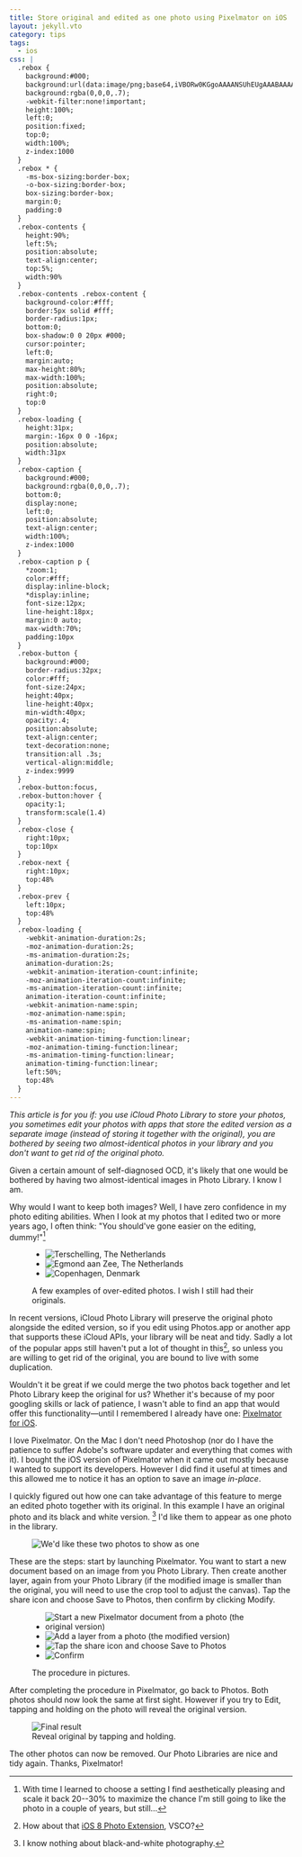 ```yaml
---
title: Store original and edited as one photo using Pixelmator on iOS
layout: jekyll.vto
category: tips
tags:
  - ios
css: |
  .rebox {
    background:#000;
    background:url(data:image/png;base64,iVBORw0KGgoAAAANSUhEUgAAABAAAAAQCAYAAAAf8/9hAAAAIElEQVQ4T2NkYGDYDMRkA8ZRAxhGw4BhNAyA+WAYpAMAIFgLQfO9BoEAAAAASUVORK5CYII=);
    background:rgba(0,0,0,.7);
    -webkit-filter:none!important;
    height:100%;
    left:0;
    position:fixed;
    top:0;
    width:100%;
    z-index:1000
  }
  .rebox * {
    -ms-box-sizing:border-box;
    -o-box-sizing:border-box;
    box-sizing:border-box;
    margin:0;
    padding:0
  }
  .rebox-contents {
    height:90%;
    left:5%;
    position:absolute;
    text-align:center;
    top:5%;
    width:90%
  }
  .rebox-contents .rebox-content {
    background-color:#fff;
    border:5px solid #fff;
    border-radius:1px;
    bottom:0;
    box-shadow:0 0 20px #000;
    cursor:pointer;
    left:0;
    margin:auto;
    max-height:80%;
    max-width:100%;
    position:absolute;
    right:0;
    top:0
  }
  .rebox-loading {
    height:31px;
    margin:-16px 0 0 -16px;
    position:absolute;
    width:31px
  }
  .rebox-caption {
    background:#000;
    background:rgba(0,0,0,.7);
    bottom:0;
    display:none;
    left:0;
    position:absolute;
    text-align:center;
    width:100%;
    z-index:1000
  }
  .rebox-caption p {
    *zoom:1;
    color:#fff;
    display:inline-block;
    *display:inline;
    font-size:12px;
    line-height:18px;
    margin:0 auto;
    max-width:70%;
    padding:10px
  }
  .rebox-button {
    background:#000;
    border-radius:32px;
    color:#fff;
    font-size:24px;
    height:40px;
    line-height:40px;
    min-width:40px;
    opacity:.4;
    position:absolute;
    text-align:center;
    text-decoration:none;
    transition:all .3s;
    vertical-align:middle;
    z-index:9999
  }
  .rebox-button:focus,
  .rebox-button:hover {
    opacity:1;
    transform:scale(1.4)
  }
  .rebox-close {
    right:10px;
    top:10px
  }
  .rebox-next {
    right:10px;
    top:48%
  }
  .rebox-prev {
    left:10px;
    top:48%
  }
  .rebox-loading {
    -webkit-animation-duration:2s;
    -moz-animation-duration:2s;
    -ms-animation-duration:2s;
    animation-duration:2s;
    -webkit-animation-iteration-count:infinite;
    -moz-animation-iteration-count:infinite;
    -ms-animation-iteration-count:infinite;
    animation-iteration-count:infinite;
    -webkit-animation-name:spin;
    -moz-animation-name:spin;
    -ms-animation-name:spin;
    animation-name:spin;
    -webkit-animation-timing-function:linear;
    -moz-animation-timing-function:linear;
    -ms-animation-timing-function:linear;
    animation-timing-function:linear;
    left:50%;
    top:48%
  }
---
```


<script type="text/javascript">
!function(a,b){"function"==typeof define&&define.amd?define(function(){return b(a)}):b(a)}(window,function(a){var b=function(){function b(a){return null==a?String(a):W[X.call(a)]||"object"}function c(a){return"function"==b(a)}function d(a){return null!=a&&a==a.window}function e(a){return null!=a&&a.nodeType==a.DOCUMENT_NODE}function f(a){return"object"==b(a)}function g(a){return f(a)&&!d(a)&&Object.getPrototypeOf(a)==Object.prototype}function h(a){var b=!!a&&"length"in a&&a.length,c=z.type(a);return"function"!=c&&!d(a)&&("array"==c||0===b||"number"==typeof b&&b>0&&b-1 in a)}function i(a){return F.call(a,function(a){return null!=a})}function j(a){return a.length>0?z.fn.concat.apply([],a):a}function k(a){return a.replace(/::/g,"/").replace(/([A-Z]+)([A-Z][a-z])/g,"$1_$2").replace(/([a-z\d])([A-Z])/g,"$1_$2").replace(/_/g,"-").toLowerCase()}function l(a){return a in J?J[a]:J[a]=new RegExp("(^|\\s)"+a+"(\\s|$)")}function m(a,b){return"number"!=typeof b||K[k(a)]?b:b+"px"}function n(a){var b,c;return I[a]||(b=H.createElement(a),H.body.appendChild(b),c=getComputedStyle(b,"").getPropertyValue("display"),b.parentNode.removeChild(b),"none"==c&&(c="block"),I[a]=c),I[a]}function o(a){return"children"in a?G.call(a.children):z.map(a.childNodes,function(a){return 1==a.nodeType?a:void 0})}function p(a,b){var c,d=a?a.length:0;for(c=0;d>c;c++)this[c]=a[c];this.length=d,this.selector=b||""}function q(a,b,c){for(y in b)c&&(g(b[y])||_(b[y]))?(g(b[y])&&!g(a[y])&&(a[y]={}),_(b[y])&&!_(a[y])&&(a[y]=[]),q(a[y],b[y],c)):b[y]!==x&&(a[y]=b[y])}function r(a,b){return null==b?z(a):z(a).filter(b)}function s(a,b,d,e){return c(b)?b.call(a,d,e):b}function t(a,b,c){null==c?a.removeAttribute(b):a.setAttribute(b,c)}function u(a,b){var c=a.className||"",d=c&&c.baseVal!==x;return b===x?d?c.baseVal:c:void(d?c.baseVal=b:a.className=b)}function v(a){try{return a?"true"==a||("false"==a?!1:"null"==a?null:+a+""==a?+a:/^[\[\{]/.test(a)?z.parseJSON(a):a):a}catch(b){return a}}function w(a,b){b(a);for(var c=0,d=a.childNodes.length;d>c;c++)w(a.childNodes[c],b)}var x,y,z,A,B,C,D=[],E=D.concat,F=D.filter,G=D.slice,H=a.document,I={},J={},K={"column-count":1,columns:1,"font-weight":1,"line-height":1,opacity:1,"z-index":1,zoom:1},L=/^\s*<(\w+|!)[^>]*>/,M=/^<(\w+)\s*\/?>(?:<\/\1>|)$/,N=/<(?!area|br|col|embed|hr|img|input|link|meta|param)(([\w:]+)[^>]*)\/>/gi,O=/^(?:body|html)$/i,P=/([A-Z])/g,Q=["val","css","html","text","data","width","height","offset"],R=["after","prepend","before","append"],S=H.createElement("table"),T=H.createElement("tr"),U={tr:H.createElement("tbody"),tbody:S,thead:S,tfoot:S,td:T,th:T,"*":H.createElement("div")},V=/^[\w-]*$/,W={},X=W.toString,Y={},Z=H.createElement("div"),$={tabindex:"tabIndex",readonly:"readOnly","for":"htmlFor","class":"className",maxlength:"maxLength",cellspacing:"cellSpacing",cellpadding:"cellPadding",rowspan:"rowSpan",colspan:"colSpan",usemap:"useMap",frameborder:"frameBorder",contenteditable:"contentEditable"},_=Array.isArray||function(a){return a instanceof Array};return Y.matches=function(a,b){if(!b||!a||1!==a.nodeType)return!1;var c=a.matches||a.webkitMatchesSelector||a.mozMatchesSelector||a.oMatchesSelector||a.matchesSelector;if(c)return c.call(a,b);var d,e=a.parentNode,f=!e;return f&&(e=Z).appendChild(a),d=~Y.qsa(e,b).indexOf(a),f&&Z.removeChild(a),d},B=function(a){return a.replace(/-+(.)?/g,function(a,b){return b?b.toUpperCase():""})},C=function(a){return F.call(a,function(b,c){return a.indexOf(b)==c})},Y.fragment=function(a,b,c){var d,e,f;return M.test(a)&&(d=z(H.createElement(RegExp.$1))),d||(a.replace&&(a=a.replace(N,"<$1></$2>")),b===x&&(b=L.test(a)&&RegExp.$1),b in U||(b="*"),f=U[b],f.innerHTML=""+a,d=z.each(G.call(f.childNodes),function(){f.removeChild(this)})),g(c)&&(e=z(d),z.each(c,function(a,b){Q.indexOf(a)>-1?e[a](b):e.attr(a,b)})),d},Y.Z=function(a,b){return new p(a,b)},Y.isZ=function(a){return a instanceof Y.Z},Y.init=function(a,b){var d;if(!a)return Y.Z();if("string"==typeof a)if(a=a.trim(),"<"==a[0]&&L.test(a))d=Y.fragment(a,RegExp.$1,b),a=null;else{if(b!==x)return z(b).find(a);d=Y.qsa(H,a)}else{if(c(a))return z(H).ready(a);if(Y.isZ(a))return a;if(_(a))d=i(a);else if(f(a))d=[a],a=null;else if(L.test(a))d=Y.fragment(a.trim(),RegExp.$1,b),a=null;else{if(b!==x)return z(b).find(a);d=Y.qsa(H,a)}}return Y.Z(d,a)},z=function(a,b){return Y.init(a,b)},z.extend=function(a){var b,c=G.call(arguments,1);return"boolean"==typeof a&&(b=a,a=c.shift()),c.forEach(function(c){q(a,c,b)}),a},Y.qsa=function(a,b){var c,d="#"==b[0],e=!d&&"."==b[0],f=d||e?b.slice(1):b,g=V.test(f);return a.getElementById&&g&&d?(c=a.getElementById(f))?[c]:[]:1!==a.nodeType&&9!==a.nodeType&&11!==a.nodeType?[]:G.call(g&&!d&&a.getElementsByClassName?e?a.getElementsByClassName(f):a.getElementsByTagName(b):a.querySelectorAll(b))},z.contains=H.documentElement.contains?function(a,b){return a!==b&&a.contains(b)}:function(a,b){for(;b&&(b=b.parentNode);)if(b===a)return!0;return!1},z.type=b,z.isFunction=c,z.isWindow=d,z.isArray=_,z.isPlainObject=g,z.isEmptyObject=function(a){var b;for(b in a)return!1;return!0},z.isNumeric=function(a){var b=Number(a),c=typeof a;return null!=a&&"boolean"!=c&&("string"!=c||a.length)&&!isNaN(b)&&isFinite(b)||!1},z.inArray=function(a,b,c){return D.indexOf.call(b,a,c)},z.camelCase=B,z.trim=function(a){return null==a?"":String.prototype.trim.call(a)},z.uuid=0,z.support={},z.expr={},z.noop=function(){},z.map=function(a,b){var c,d,e,f=[];if(h(a))for(d=0;d<a.length;d++)c=b(a[d],d),null!=c&&f.push(c);else for(e in a)c=b(a[e],e),null!=c&&f.push(c);return j(f)},z.each=function(a,b){var c,d;if(h(a)){for(c=0;c<a.length;c++)if(b.call(a[c],c,a[c])===!1)return a}else for(d in a)if(b.call(a[d],d,a[d])===!1)return a;return a},z.grep=function(a,b){return F.call(a,b)},a.JSON&&(z.parseJSON=JSON.parse),z.each("Boolean Number String Function Array Date RegExp Object Error".split(" "),function(a,b){W["[object "+b+"]"]=b.toLowerCase()}),z.fn={constructor:Y.Z,length:0,forEach:D.forEach,reduce:D.reduce,push:D.push,sort:D.sort,splice:D.splice,indexOf:D.indexOf,concat:function(){var a,b,c=[];for(a=0;a<arguments.length;a++)b=arguments[a],c[a]=Y.isZ(b)?b.toArray():b;return E.apply(Y.isZ(this)?this.toArray():this,c)},map:function(a){return z(z.map(this,function(b,c){return a.call(b,c,b)}))},slice:function(){return z(G.apply(this,arguments))},ready:function(b){if("complete"===H.readyState||"loading"!==H.readyState&&!H.documentElement.doScroll)setTimeout(function(){b(z)},0);else{var c=function(){H.removeEventListener("DOMContentLoaded",c,!1),a.removeEventListener("load",c,!1),b(z)};H.addEventListener("DOMContentLoaded",c,!1),a.addEventListener("load",c,!1)}return this},get:function(a){return a===x?G.call(this):this[a>=0?a:a+this.length]},toArray:function(){return this.get()},size:function(){return this.length},remove:function(){return this.each(function(){null!=this.parentNode&&this.parentNode.removeChild(this)})},each:function(a){return D.every.call(this,function(b,c){return a.call(b,c,b)!==!1}),this},filter:function(a){return c(a)?this.not(this.not(a)):z(F.call(this,function(b){return Y.matches(b,a)}))},add:function(a,b){return z(C(this.concat(z(a,b))))},is:function(a){return"string"==typeof a?this.length>0&&Y.matches(this[0],a):a&&this.selector==a.selector},not:function(a){var b=[];if(c(a)&&a.call!==x)this.each(function(c){a.call(this,c)||b.push(this)});else{var d="string"==typeof a?this.filter(a):h(a)&&c(a.item)?G.call(a):z(a);this.forEach(function(a){d.indexOf(a)<0&&b.push(a)})}return z(b)},has:function(a){return this.filter(function(){return f(a)?z.contains(this,a):z(this).find(a).size()})},eq:function(a){return-1===a?this.slice(a):this.slice(a,+a+1)},first:function(){var a=this[0];return a&&!f(a)?a:z(a)},last:function(){var a=this[this.length-1];return a&&!f(a)?a:z(a)},find:function(a){var b,c=this;return b=a?"object"==typeof a?z(a).filter(function(){var a=this;return D.some.call(c,function(b){return z.contains(b,a)})}):1==this.length?z(Y.qsa(this[0],a)):this.map(function(){return Y.qsa(this,a)}):z()},closest:function(a,b){var c=[],d="object"==typeof a&&z(a);return this.each(function(f,g){for(;g&&!(d?d.indexOf(g)>=0:Y.matches(g,a));)g=g!==b&&!e(g)&&g.parentNode;g&&c.indexOf(g)<0&&c.push(g)}),z(c)},parents:function(a){for(var b=[],c=this;c.length>0;)c=z.map(c,function(a){return(a=a.parentNode)&&!e(a)&&b.indexOf(a)<0?(b.push(a),a):void 0});return r(b,a)},parent:function(a){return r(C(this.pluck("parentNode")),a)},children:function(a){return r(this.map(function(){return o(this)}),a)},contents:function(){return this.map(function(){return this.contentDocument||G.call(this.childNodes)})},siblings:function(a){return r(this.map(function(a,b){return F.call(o(b.parentNode),function(a){return a!==b})}),a)},empty:function(){return this.each(function(){this.innerHTML=""})},pluck:function(a){return z.map(this,function(b){return b[a]})},show:function(){return this.each(function(){"none"==this.style.display&&(this.style.display=""),"none"==getComputedStyle(this,"").getPropertyValue("display")&&(this.style.display=n(this.nodeName))})},replaceWith:function(a){return this.before(a).remove()},wrap:function(a){var b=c(a);if(this[0]&&!b)var d=z(a).get(0),e=d.parentNode||this.length>1;return this.each(function(c){z(this).wrapAll(b?a.call(this,c):e?d.cloneNode(!0):d)})},wrapAll:function(a){if(this[0]){z(this[0]).before(a=z(a));for(var b;(b=a.children()).length;)a=b.first();z(a).append(this)}return this},wrapInner:function(a){var b=c(a);return this.each(function(c){var d=z(this),e=d.contents(),f=b?a.call(this,c):a;e.length?e.wrapAll(f):d.append(f)})},unwrap:function(){return this.parent().each(function(){z(this).replaceWith(z(this).children())}),this},clone:function(){return this.map(function(){return this.cloneNode(!0)})},hide:function(){return this.css("display","none")},toggle:function(a){return this.each(function(){var b=z(this);(a===x?"none"==b.css("display"):a)?b.show():b.hide()})},prev:function(a){return z(this.pluck("previousElementSibling")).filter(a||"*")},next:function(a){return z(this.pluck("nextElementSibling")).filter(a||"*")},html:function(a){return 0 in arguments?this.each(function(b){var c=this.innerHTML;z(this).empty().append(s(this,a,b,c))}):0 in this?this[0].innerHTML:null},text:function(a){return 0 in arguments?this.each(function(b){var c=s(this,a,b,this.textContent);this.textContent=null==c?"":""+c}):0 in this?this.pluck("textContent").join(""):null},attr:function(a,b){var c;return"string"!=typeof a||1 in arguments?this.each(function(c){if(1===this.nodeType)if(f(a))for(y in a)t(this,y,a[y]);else t(this,a,s(this,b,c,this.getAttribute(a)))}):0 in this&&1==this[0].nodeType&&null!=(c=this[0].getAttribute(a))?c:x},removeAttr:function(a){return this.each(function(){1===this.nodeType&&a.split(" ").forEach(function(a){t(this,a)},this)})},prop:function(a,b){return a=$[a]||a,"string"!=typeof a||1 in arguments?this.each(function(c){if(f(a))for(y in a)this[$[y]||y]=a[y];else this[a]=s(this,b,c,this[a])}):this[0]&&this[0][a]},removeProp:function(a){return a=$[a]||a,this.each(function(){delete this[a]})},data:function(a,b){var c="data-"+a.replace(P,"-$1").toLowerCase(),d=1 in arguments?this.attr(c,b):this.attr(c);return null!==d?v(d):x},val:function(a){return 0 in arguments?(null==a&&(a=""),this.each(function(b){this.value=s(this,a,b,this.value)})):this[0]&&(this[0].multiple?z(this[0]).find("option").filter(function(){return this.selected}).pluck("value"):this[0].value)},offset:function(b){if(b)return this.each(function(a){var c=z(this),d=s(this,b,a,c.offset()),e=c.offsetParent().offset(),f={top:d.top-e.top,left:d.left-e.left};"static"==c.css("position")&&(f.position="relative"),c.css(f)});if(!this.length)return null;if(H.documentElement!==this[0]&&!z.contains(H.documentElement,this[0]))return{top:0,left:0};var c=this[0].getBoundingClientRect();return{left:c.left+a.pageXOffset,top:c.top+a.pageYOffset,width:Math.round(c.width),height:Math.round(c.height)}},css:function(a,c){if(arguments.length<2){var d=this[0];if("string"==typeof a){if(!d)return;return d.style[B(a)]||getComputedStyle(d,"").getPropertyValue(a)}if(_(a)){if(!d)return;var e={},f=getComputedStyle(d,"");return z.each(a,function(a,b){e[b]=d.style[B(b)]||f.getPropertyValue(b)}),e}}var g="";if("string"==b(a))c||0===c?g=k(a)+":"+m(a,c):this.each(function(){this.style.removeProperty(k(a))});else for(y in a)a[y]||0===a[y]?g+=k(y)+":"+m(y,a[y])+";":this.each(function(){this.style.removeProperty(k(y))});return this.each(function(){this.style.cssText+=";"+g})},index:function(a){return a?this.indexOf(z(a)[0]):this.parent().children().indexOf(this[0])},hasClass:function(a){return a?D.some.call(this,function(a){return this.test(u(a))},l(a)):!1},addClass:function(a){return a?this.each(function(b){if("className"in this){A=[];var c=u(this),d=s(this,a,b,c);d.split(/\s+/g).forEach(function(a){z(this).hasClass(a)||A.push(a)},this),A.length&&u(this,c+(c?" ":"")+A.join(" "))}}):this},removeClass:function(a){return this.each(function(b){if("className"in this){if(a===x)return u(this,"");A=u(this),s(this,a,b,A).split(/\s+/g).forEach(function(a){A=A.replace(l(a)," ")}),u(this,A.trim())}})},toggleClass:function(a,b){return a?this.each(function(c){var d=z(this),e=s(this,a,c,u(this));e.split(/\s+/g).forEach(function(a){(b===x?!d.hasClass(a):b)?d.addClass(a):d.removeClass(a)})}):this},scrollTop:function(a){if(this.length){var b="scrollTop"in this[0];return a===x?b?this[0].scrollTop:this[0].pageYOffset:this.each(b?function(){this.scrollTop=a}:function(){this.scrollTo(this.scrollX,a)})}},scrollLeft:function(a){if(this.length){var b="scrollLeft"in this[0];return a===x?b?this[0].scrollLeft:this[0].pageXOffset:this.each(b?function(){this.scrollLeft=a}:function(){this.scrollTo(a,this.scrollY)})}},position:function(){if(this.length){var a=this[0],b=this.offsetParent(),c=this.offset(),d=O.test(b[0].nodeName)?{top:0,left:0}:b.offset();return c.top-=parseFloat(z(a).css("margin-top"))||0,c.left-=parseFloat(z(a).css("margin-left"))||0,d.top+=parseFloat(z(b[0]).css("border-top-width"))||0,d.left+=parseFloat(z(b[0]).css("border-left-width"))||0,{top:c.top-d.top,left:c.left-d.left}}},offsetParent:function(){return this.map(function(){for(var a=this.offsetParent||H.body;a&&!O.test(a.nodeName)&&"static"==z(a).css("position");)a=a.offsetParent;return a})}},z.fn.detach=z.fn.remove,["width","height"].forEach(function(a){var b=a.replace(/./,function(a){return a[0].toUpperCase()});z.fn[a]=function(c){var f,g=this[0];return c===x?d(g)?g["inner"+b]:e(g)?g.documentElement["scroll"+b]:(f=this.offset())&&f[a]:this.each(function(b){g=z(this),g.css(a,s(this,c,b,g[a]()))})}}),R.forEach(function(c,d){var e=d%2;z.fn[c]=function(){var c,f,g=z.map(arguments,function(a){var d=[];return c=b(a),"array"==c?(a.forEach(function(a){return a.nodeType!==x?d.push(a):z.zepto.isZ(a)?d=d.concat(a.get()):void(d=d.concat(Y.fragment(a)))}),d):"object"==c||null==a?a:Y.fragment(a)}),h=this.length>1;return g.length<1?this:this.each(function(b,c){f=e?c:c.parentNode,c=0==d?c.nextSibling:1==d?c.firstChild:2==d?c:null;var i=z.contains(H.documentElement,f);g.forEach(function(b){if(h)b=b.cloneNode(!0);else if(!f)return z(b).remove();f.insertBefore(b,c),i&&w(b,function(b){if(!(null==b.nodeName||"SCRIPT"!==b.nodeName.toUpperCase()||b.type&&"text/javascript"!==b.type||b.src)){var c=b.ownerDocument?b.ownerDocument.defaultView:a;c.eval.call(c,b.innerHTML)}})})})},z.fn[e?c+"To":"insert"+(d?"Before":"After")]=function(a){return z(a)[c](this),this}}),Y.Z.prototype=p.prototype=z.fn,Y.uniq=C,Y.deserializeValue=v,z.zepto=Y,z}();return a.Zepto=b,void 0===a.$&&(a.$=b),function(b){function c(a){return a._zid||(a._zid=n++)}function d(a,b,d,g){if(b=e(b),b.ns)var h=f(b.ns);return(r[c(a)]||[]).filter(function(a){return a&&(!b.e||a.e==b.e)&&(!b.ns||h.test(a.ns))&&(!d||c(a.fn)===c(d))&&(!g||a.sel==g)})}function e(a){var b=(""+a).split(".");return{e:b[0],ns:b.slice(1).sort().join(" ")}}function f(a){return new RegExp("(?:^| )"+a.replace(" "," .* ?")+"(?: |$)")}function g(a,b){return a.del&&!t&&a.e in u||!!b}function h(a){return v[a]||t&&u[a]||a}function i(a,d,f,i,j,l,n){var o=c(a),p=r[o]||(r[o]=[]);d.split(/\s/).forEach(function(c){if("ready"==c)return b(document).ready(f);var d=e(c);d.fn=f,d.sel=j,d.e in v&&(f=function(a){var c=a.relatedTarget;return!c||c!==this&&!b.contains(this,c)?d.fn.apply(this,arguments):void 0}),d.del=l;var o=l||f;d.proxy=function(b){if(b=k(b),!b.isImmediatePropagationStopped()){b.data=i;var c=o.apply(a,b._args==m?[b]:[b].concat(b._args));return c===!1&&(b.preventDefault(),b.stopPropagation()),c}},d.i=p.length,p.push(d),"addEventListener"in a&&a.addEventListener(h(d.e),d.proxy,g(d,n))})}function j(a,b,e,f,i){var j=c(a);(b||"").split(/\s/).forEach(function(b){d(a,b,e,f).forEach(function(b){delete r[j][b.i],"removeEventListener"in a&&a.removeEventListener(h(b.e),b.proxy,g(b,i))})})}function k(a,c){if(c||!a.isDefaultPrevented){c||(c=a),b.each(z,function(b,d){var e=c[b];a[b]=function(){return this[d]=w,e&&e.apply(c,arguments)},a[d]=x});try{a.timeStamp||(a.timeStamp=Date.now())}catch(d){}(c.defaultPrevented!==m?c.defaultPrevented:"returnValue"in c?c.returnValue===!1:c.getPreventDefault&&c.getPreventDefault())&&(a.isDefaultPrevented=w)}return a}function l(a){var b,c={originalEvent:a};for(b in a)y.test(b)||a[b]===m||(c[b]=a[b]);return k(c,a)}var m,n=1,o=Array.prototype.slice,p=b.isFunction,q=function(a){return"string"==typeof a},r={},s={},t="onfocusin"in a,u={focus:"focusin",blur:"focusout"},v={mouseenter:"mouseover",mouseleave:"mouseout"};s.click=s.mousedown=s.mouseup=s.mousemove="MouseEvents",b.event={add:i,remove:j},b.proxy=function(a,d){var e=2 in arguments&&o.call(arguments,2);if(p(a)){var f=function(){return a.apply(d,e?e.concat(o.call(arguments)):arguments)};return f._zid=c(a),f}if(q(d))return e?(e.unshift(a[d],a),b.proxy.apply(null,e)):b.proxy(a[d],a);throw new TypeError("expected function")},b.fn.bind=function(a,b,c){return this.on(a,b,c)},b.fn.unbind=function(a,b){return this.off(a,b)},b.fn.one=function(a,b,c,d){return this.on(a,b,c,d,1)};var w=function(){return!0},x=function(){return!1},y=/^([A-Z]|returnValue$|layer[XY]$|webkitMovement[XY]$)/,z={preventDefault:"isDefaultPrevented",stopImmediatePropagation:"isImmediatePropagationStopped",stopPropagation:"isPropagationStopped"};b.fn.delegate=function(a,b,c){return this.on(b,a,c)},b.fn.undelegate=function(a,b,c){return this.off(b,a,c)},b.fn.live=function(a,c){return b(document.body).delegate(this.selector,a,c),this},b.fn.die=function(a,c){return b(document.body).undelegate(this.selector,a,c),this},b.fn.on=function(a,c,d,e,f){var g,h,k=this;return a&&!q(a)?(b.each(a,function(a,b){k.on(a,c,d,b,f)}),k):(q(c)||p(e)||e===!1||(e=d,d=c,c=m),(e===m||d===!1)&&(e=d,d=m),e===!1&&(e=x),k.each(function(k,m){f&&(g=function(a){return j(m,a.type,e),e.apply(this,arguments)}),c&&(h=function(a){var d,f=b(a.target).closest(c,m).get(0);return f&&f!==m?(d=b.extend(l(a),{currentTarget:f,liveFired:m}),(g||e).apply(f,[d].concat(o.call(arguments,1)))):void 0}),i(m,a,e,d,c,h||g)}))},b.fn.off=function(a,c,d){var e=this;return a&&!q(a)?(b.each(a,function(a,b){e.off(a,c,b)}),e):(q(c)||p(d)||d===!1||(d=c,c=m),d===!1&&(d=x),e.each(function(){j(this,a,d,c)}))},b.fn.trigger=function(a,c){return a=q(a)||b.isPlainObject(a)?b.Event(a):k(a),a._args=c,this.each(function(){a.type in u&&"function"==typeof this[a.type]?this[a.type]():"dispatchEvent"in this?this.dispatchEvent(a):b(this).triggerHandler(a,c)})},b.fn.triggerHandler=function(a,c){var e,f;return this.each(function(g,h){e=l(q(a)?b.Event(a):a),e._args=c,e.target=h,b.each(d(h,a.type||a),function(a,b){return f=b.proxy(e),e.isImmediatePropagationStopped()?!1:void 0})}),f},"focusin focusout focus blur load resize scroll unload click dblclick mousedown mouseup mousemove mouseover mouseout mouseenter mouseleave change select keydown keypress keyup error".split(" ").forEach(function(a){b.fn[a]=function(b){return 0 in arguments?this.bind(a,b):this.trigger(a)}}),b.Event=function(a,b){q(a)||(b=a,a=b.type);var c=document.createEvent(s[a]||"Events"),d=!0;if(b)for(var e in b)"bubbles"==e?d=!!b[e]:c[e]=b[e];return c.initEvent(a,d,!0),k(c)}}(b),function(a,b){function c(a){return a.replace(/([A-Z])/g,"-$1").toLowerCase()}function d(a){return e?e+a:a.toLowerCase()}var e,f,g,h,i,j,k,l,m,n,o="",p={Webkit:"webkit",Moz:"",O:"o"},q=document.createElement("div"),r=/^((translate|rotate|scale)(X|Y|Z|3d)?|matrix(3d)?|perspective|skew(X|Y)?)$/i,s={};q.style.transform===b&&a.each(p,function(a,c){return q.style[a+"TransitionProperty"]!==b?(o="-"+a.toLowerCase()+"-",e=c,!1):void 0}),f=o+"transform",s[g=o+"transition-property"]=s[h=o+"transition-duration"]=s[j=o+"transition-delay"]=s[i=o+"transition-timing-function"]=s[k=o+"animation-name"]=s[l=o+"animation-duration"]=s[n=o+"animation-delay"]=s[m=o+"animation-timing-function"]="",a.fx={off:e===b&&q.style.transitionProperty===b,speeds:{_default:400,fast:200,slow:600},cssPrefix:o,transitionEnd:d("TransitionEnd"),animationEnd:d("AnimationEnd")},a.fn.animate=function(c,d,e,f,g){return a.isFunction(d)&&(f=d,e=b,d=b),a.isFunction(e)&&(f=e,e=b),a.isPlainObject(d)&&(e=d.easing,f=d.complete,g=d.delay,d=d.duration),d&&(d=("number"==typeof d?d:a.fx.speeds[d]||a.fx.speeds._default)/1e3),g&&(g=parseFloat(g)/1e3),this.anim(c,d,e,f,g)},a.fn.anim=function(d,e,o,p,q){var t,u,v,w={},x="",y=this,z=a.fx.transitionEnd,A=!1;if(e===b&&(e=a.fx.speeds._default/1e3),q===b&&(q=0),a.fx.off&&(e=0),"string"==typeof d)w[k]=d,w[l]=e+"s",w[n]=q+"s",w[m]=o||"linear",z=a.fx.animationEnd;else{u=[];for(t in d)r.test(t)?x+=t+"("+d[t]+") ":(w[t]=d[t],u.push(c(t)));x&&(w[f]=x,u.push(f)),e>0&&"object"==typeof d&&(w[g]=u.join(", "),w[h]=e+"s",w[j]=q+"s",w[i]=o||"linear")}return v=function(b){if("undefined"!=typeof b){if(b.target!==b.currentTarget)return;a(b.target).unbind(z,v)}else a(this).unbind(z,v);A=!0,a(this).css(s),p&&p.call(this)},e>0&&(this.bind(z,v),setTimeout(function(){A||v.call(y)},1e3*(e+q)+25)),this.size()&&this.get(0).clientLeft,this.css(w),0>=e&&setTimeout(function(){y.each(function(){v.call(this)})},0),this},q=null}(b),function(b,c){function d(a,d,e,f,g){"function"!=typeof d||g||(g=d,d=c);var h={opacity:e};return f&&(h.scale=f,a.css(b.fx.cssPrefix+"transform-origin","0 0")),a.animate(h,d,null,g)}function e(a,c,e,f){return d(a,c,0,e,function(){g.call(b(this)),f&&f.call(this)})}var f=(a.document,b.fn.show),g=b.fn.hide,h=b.fn.toggle;b.fn.show=function(a,b){return f.call(this),a===c?a=0:this.css("opacity",0),d(this,a,1,"1,1",b)},b.fn.hide=function(a,b){return a===c?g.call(this):e(this,a,"0,0",b)},b.fn.toggle=function(a,d){return a===c||"boolean"==typeof a?h.call(this,a):this.each(function(){var c=b(this);c["none"==c.css("display")?"show":"hide"](a,d)})},b.fn.fadeTo=function(a,b,c){return d(this,a,b,null,c)},b.fn.fadeIn=function(a,b){var c=this.css("opacity");return c>0?this.css("opacity",0):c=1,f.call(this).fadeTo(a,c,b)},b.fn.fadeOut=function(a,b){return e(this,a,null,b)},b.fn.fadeToggle=function(a,c){return this.each(function(){var d=b(this);d[0==d.css("opacity")||"none"==d.css("display")?"fadeIn":"fadeOut"](a,c)})}}(b),b}),function(a){a.rebox=function(b,c){this.settings=a.extend(!0,{},a.rebox.defaults,c),this.$el=b,this.$box=null,this.$items=null,this.idx=0,this.enable()},a.rebox.defaults={theme:"rebox",selector:null,prev:"&larr;",next:"&rarr;",loading:"%",close:"&times;",speed:400,zIndex:1e3,cycle:!0,captionAttr:"title",template:"image",templates:{image:function(b,c,d){return a('<img src="'+b.attr("href")+'" class="'+c.theme+'-content" />').on("load",d)}}},a.rebox.setDefaults=function(b){a.rebox.defaults=a.extend(!0,{},a.rebox.defaults,b)},a.rebox.lookup={i:0},a.extend(a.rebox.prototype,{enable:function(){var a=this;return a.$el.on("click.rebox",a.settings.selector,function(b){b.preventDefault(),a.open(this)})},open:function(b){var c=this;return c.$items=null===c.settings.selector?c.$el:c.$el.find(c.settings.selector),isNaN(b)&&(b=c.$items.index(b)),c.$box=a('<div class="'+c.settings.theme+'" style="display:none;"><a href="#" class="'+c.settings.theme+"-close "+c.settings.theme+'-button">'+c.settings.close+'</a><a href="#" class="'+c.settings.theme+"-prev "+c.settings.theme+'-button">'+c.settings.prev+'</a><a href="#" class="'+c.settings.theme+"-next "+c.settings.theme+'-button">'+c.settings.next+'</a><div class="'+c.settings.theme+'-contents"></div><div class="'+c.settings.theme+'-caption"><p></p></div></div>').appendTo("body").css("zIndex",c.settings.zIndex).fadeIn(c.settings.speed).on("click.rebox","."+c.settings.theme+"-close",function(a){a.preventDefault(),c.close()}).on("click.rebox","."+c.settings.theme+"-next",function(a){a.preventDefault(),c.next()}).on("click.rebox","."+c.settings.theme+"-prev",function(a){a.preventDefault(),c.prev()}).on("click.rebox","."+c.settings.theme+"-contents",function(b){b.preventDefault(),a(b.target).hasClass(c.settings.theme+"-content")&&c.$items.length>1?c.next():c.close()}),a(document).on("swipeLeft.rebox",function(a){c.next()}).on("swipeRight.rebox",function(a){c.prev()}).on("keydown.rebox",function(a){a.preventDefault();var b=window.event?event.keyCode:a.keyCode;switch(b){case 27:c.close();break;case 37:c.prev();break;case 39:c.next()}}),c.$el.trigger("rebox:open",[c]),c["goto"](b),c.$el},close:function(){var b=this;return b.$box&&b.$box.length&&b.$box.fadeOut(b.settings.speed,function(a){b.$box.remove(),b.$box=null,b.$el.trigger("rebox:close",[b])}),a(document).off(".rebox"),b.$el},"goto":function(b){var c=this,d=a(c.$items[b]),e=d.attr(c.settings.captionAttr),f=(c.$box.children("."+c.settings.theme+"-caption")[e?"show":"hide"]().children("p").text(e),c.$box.children("."+c.settings.theme+"-contents")),g=null;return d.length&&(c.idx=b,f.html('<div class="'+c.settings.theme+"-loading "+c.settings.theme+'-button">'+c.settings.loading+"</div>"),g=c.settings.templates[d.data("rebox-template")||c.settings.template](d,c.settings,function(b){f.empty().append(a(this))}),1!=c.$items.length&&c.settings.cycle||(c.$box.children("."+c.settings.theme+"-prev")[0>=b?"hide":"show"](),c.$box.children("."+c.settings.theme+"-next")[b>=c.$items.length-1?"hide":"show"]()),c.$el.trigger("rebox:goto",[c,b,d,g])),c.$el},prev:function(){var a=this;return a["goto"](0===a.idx?a.$items.length-1:a.idx-1)},next:function(){var a=this;return a["goto"](a.idx===a.$items.length-1?0:a.idx+1)},disable:function(){var a=this;return a.close().off(".rebox").trigger("rebox:disable",[a])},destroy:function(){var a=this;return a.disable().removeData("rebox").trigger("rebox:destroy")},option:function(a,b){var c=this;return void 0!==b?(c.settings[a]=b,c.disable().enable()):c.settings[a]}}),a.fn.rebox=function(b){b=b||{};var c=Array.prototype.slice.call(arguments);if("string"==typeof b){if("option"==b&&"string"==typeof c[1]&&2===c.length){var d=a.rebox.lookup[a(this).data("rebox")];return d[b].apply(d,c.slice(1))}return this.each(function(){var d=a.rebox.lookup[a(this).data("rebox")];d[b].apply(d,c.slice(1))})}return this.each(function(){var c=a(this);a.rebox.lookup[++a.rebox.lookup.i]=new a.rebox(c,b),c.data("rebox",a.rebox.lookup.i)})}}(window.jQuery||window.Zepto||window.$);

Zepto(function($){
  $(".image-collection").rebox({
    selector: "img",
    captionAttr: "alt",
    cycle: false,
    template: "imageOnly",
    templates: {
      imageOnly: function(item, settings, callback) {
        var src = item.attr("src"),
          alt = item.attr("alt"),
          klass = settings.theme + "-content"

        return $("<img>", {src: src, alt: alt, class: klass}).load(callback);
      }
    }
  });
})
console.log("BOO")
</script>

_This article is for you if: you use iCloud Photo Library to store your
photos, you sometimes edit your photos with apps that store the edited
version as a separate image (instead of storing it together with the
original), you are bothered by seeing two almost-identical photos in your
library and you don't want to get rid of the original photo._

Given a certain amount of self-diagnosed OCD, it's likely that one would be
bothered by having two almost-identical images in Photo Library. I know I am.

Why would I want to keep both images? Well, I have zero confidence in my photo
editing abilities. When I look at my photos that I edited two or more years
ago, I often think: "You should've gone easier on the editing, dummy!"[^editing]

<figure class="w-screen ml-[calc(-50vw+50%)] image-collection">
  <ul class="not-prose flex list-none">
    <li><img src="/img/store-original-modified-photo-pixelmator-ios/over-edit-example-1.jpg" alt="Terschelling, The Netherlands"></li>
    <li><img src="/img/store-original-modified-photo-pixelmator-ios/over-edit-example-2.jpg" alt="Egmond aan Zee, The Netherlands"></li>
    <li><img src="/img/store-original-modified-photo-pixelmator-ios/over-edit-example-3.jpg" alt="Copenhagen, Denmark"></li>
  </ul>
  <figcaption class="text-center">
    A few examples of over-edited photos. I wish I still had their originals.
  </figcaption>
</figure>

In recent versions, iCloud Photo Library will preserve the original photo
alongside the edited version, so if you edit using Photos.app or another app
that supports these iCloud APIs, your library will be neat and tidy. Sadly a
lot of the popular apps still haven't put a lot of thought in this[^vsco-rant],
so unless you are willing to get rid of the original, you are bound to live
with some duplication.

Wouldn't it be great if we could merge the two photos back together and let
Photo Library keep the original for us? Whether it's because of my poor
googling skills or lack of patience, I wasn't able to find an app that would
offer this functionality—until I remembered I already have one: [Pixelmator
for iOS][pixelmator-ios].

I love Pixelmator. On the Mac I don't need Photoshop (nor do I have the
patience to suffer Adobe's software updater and everything that comes with
it). I bought the iOS version of Pixelmator when it came out mostly because I
wanted to support its developers. However I did find it useful at times and
this allowed me to notice it has an option to save an image _in-place_.

I quickly figured out how one can take advantage of this feature to merge an
edited photo together with its original. In this example I have an original
photo and its black and white version. [^bw] I'd like them to appear as one
photo in the library.

<figure class="screenshot">
  <img src="/img/store-original-modified-photo-pixelmator-ios/photo-library-start.png" alt="We'd like these two photos to show as one">
</figure>

These are the steps: start by launching Pixelmator. You want to start a new
document based on an image from you Photo Library. Then create another layer,
again from your Photo Library (if the modified image is smaller than the
original, you will need to use the crop tool to adjust the canvas). Tap the
share icon and choose Save to Photos, then confirm by clicking Modify.

<figure class="w-screen ml-[calc(-50vw+50%)] image-collection screenshot">
  <ul class="grid sm:grid-cols-2 xl:grid-cols-4 not-prose list-none">
    <li><img src="/img/store-original-modified-photo-pixelmator-ios/pixelmator-step-1.png" alt="Start a new Pixelmator document from a photo (the original version)"></li>
    <li><img src="/img/store-original-modified-photo-pixelmator-ios/pixelmator-step-2.png" alt="Add a layer from a photo (the modified version)"></li>
    <li><img src="/img/store-original-modified-photo-pixelmator-ios/pixelmator-step-3.png" alt="Tap the share icon and choose Save to Photos"></li>
    <li><img src="/img/store-original-modified-photo-pixelmator-ios/pixelmator-step-4.png" alt="Confirm"></li>
  </ul>
  <figcaption class="text-center italic">The procedure in pictures.</figcaption>
</figure>

After completing the procedure in Pixelmator, go back to Photos. Both
photos should now look the same at first sight. However if you try to Edit,
tapping and holding on the photo will reveal the original version.

<figure class="m-auto screenshot">
  <img src="/img/store-original-modified-photo-pixelmator-ios/photo-library-final.gif" alt="Final result" class="w-[500px] h-[375px] m-auto">
  <figcaption class="text-center italic">Reveal original by tapping and holding.</figcaption>
</figure>

The other photos can now be removed. Our Photo Libraries are nice and tidy
again. Thanks, Pixelmator!

[^editing]: With time I learned to choose a setting I find aesthetically pleasing and scale it back 20--30% to maximize the chance I'm still going to like the photo in a couple of years, but still…

[^vsco-rant]: How about that [iOS 8 Photo Extension][vsco-faq], VSCO?

[^bw]: I know nothing about black-and-white photography.

[vsco-faq]: https://support.vsco.co/hc/en-us/articles/203001254-VSCO-x-iOS-Where-is-the-iOS-8-Photo-Extension-
[pixelmator-ios]: http://www.pixelmator.com/ios/
